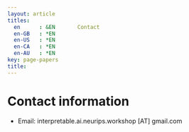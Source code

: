 ```yaml
---
layout: article
titles:
  en      : &EN       Contact
  en-GB   : *EN
  en-US   : *EN
  en-CA   : *EN
  en-AU   : *EN
key: page-papers
title:
---
```


<style>
.article__header h1 {
    display: none;
}
</style>

# Contact information

- Email: interpretable.ai.neurips.workshop [AT] gmail.com
